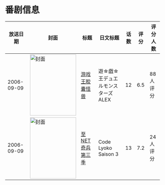 # 番剧信息

|放送日期|封面|标题|日文标题|话数|评分|评分人数|
|---|---|---|---|---|---|---|
|2006-09-09|<img src="https://lain.bgm.tv/pic/cover/c/35/43/38954_j5WiJ.jpg" alt="封面" style="width:150px;height:200px;object-fit:cover;">|[游戏王胶囊怪兽](https://bangumi.tv/subject/38954)|遊☆戯☆王デュエルモンスターズALEX|12|6.5|88人评分|
|2006-09-09|<img src="https://lain.bgm.tv/pic/cover/c/17/e2/69383_Eo3hi.jpg" alt="封面" style="width:150px;height:200px;object-fit:cover;">|[至NET奇兵 第三季](https://bangumi.tv/subject/69383)|Code Lyoko Saison 3|13|7.2|24人评分|
